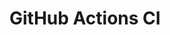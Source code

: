 # GitHub Actions CI











































































































































































































































































































































































































































































































































































































































































































































































































































































































































































